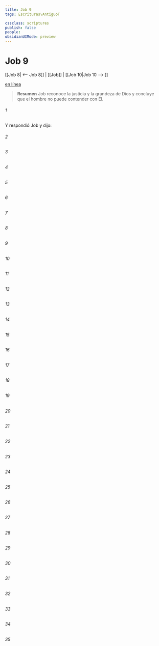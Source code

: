```yaml
---
title: Job 9
tags: Escrituras\AntiguoT

cssclass: scriptures
publish: false
people:
obsidianUIMode: preview
---
```


# Job 9
[[Job 8| <-- Job 8]] | [[Job]] | [[Job 10|Job 10 --> ]]

[en línea](https://churchofjesuschrist.org/study/scriptures/ot/job/9?lang=spa)

> __Resumen__
Job reconoce la justicia y la grandeza de Dios y concluye que el hombre no puede contender con Él.

###### 1 
Y respondió Job y dijo:

###### 2 


###### 3 


###### 4 


###### 5 


###### 6 


###### 7 


###### 8 


###### 9 


###### 10 


###### 11 


###### 12 


###### 13 


###### 14 


###### 15 


###### 16 


###### 17 


###### 18 


###### 19 


###### 20 


###### 21 


###### 22 


###### 23 


###### 24 


###### 25 


###### 26 


###### 27 


###### 28 


###### 29 


###### 30 


###### 31 


###### 32 


###### 33 


###### 34 


###### 35 


